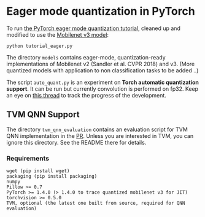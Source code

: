# Eager mode quantization in PyTorch

To run [the PyTorch eager mode quantization tutorial](https://pytorch.org/tutorials/advanced/static_quantization_tutorial.html), cleaned up and modified to use the [Mobilenet v3 model](https://arxiv.org/abs/1905.02244):

```python tutorial_eager.py```

The directory ```models``` contains eager-mode, quantization-ready implementations of Mobilenet v2 (Sandler et al. CVPR 2018) and v3. (More quantized models with application to non classification tasks to be added ..)

The script `auto_quant.py` is an experiment on **Torch automatic quantization support**. It can be run but currently convolution is performed on fp32. Keep an eye on [this thread](https://discuss.pytorch.org/t/current-status-of-automatic-quantization-support/66905) to track the progress of the development.

## TVM QNN Support

The directory ```tvm_qnn_evaluation``` contains an evaluation script for TVM QNN implementation in the [PR](https://github.com/apache/incubator-tvm/pull/4977). Unless you are interested in TVM, you can ignore this directory. See the README there for details.

### Requirements
```
wget (pip install wget)
packaging (pip install packaging)
numpy
Pillow >= 0.7
PyTorch >= 1.4.0 (> 1.4.0 to trace quantized mobilenet v3 for JIT)
torchvision >= 0.5.0
TVM, optional (the latest one built from source, required for QNN evaluation)
```
